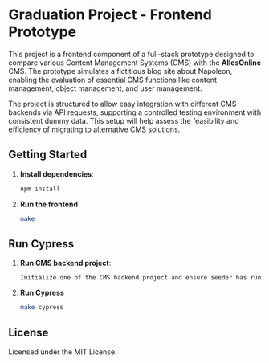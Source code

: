 # Graduation Project - Frontend Prototype

This project is a frontend component of a full-stack prototype designed to compare various Content Management Systems (CMS) with the **AllesOnline** CMS. The prototype simulates a fictitious blog site about Napoleon, enabling the evaluation of essential CMS functions like content management, object management, and user management.

The project is structured to allow easy integration with different CMS backends via API requests, supporting a controlled testing environment with consistent dummy data. This setup will help assess the feasibility and efficiency of migrating to alternative CMS solutions.

## Getting Started

1. **Install dependencies**:
   ```bash
   npm install
   ```
2. **Run the frontend**:
   ```bash
   make
   ```

## Run Cypress

1. **Run CMS backend project**:
   ```text
   Initialize one of the CMS backend project and ensure seeder has run
   ```
3. **Run Cypress**
   ```bash
   make cypress
   ```

## License
Licensed under the MIT License.
